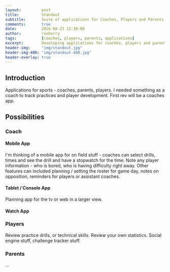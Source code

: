 ```yaml
---
layout:         post
title:          Standout
subtitle:       Suite of applications for Coaches, Players and Parents
comments:       true
date:           2016-08-23 12:30:00
author:         roxberry
tags:           [coaches, players, parents, applications]
excerpt:        Developing applications for coaches, players and parents to help track progress and improve game play.
header-img:     "img/standout.jpg"
header-img-400: "img/standout-400.jpg"
header-overlay: true
---
```

## Introduction
Applications for sports - coaches, parents, players.  I needed something as a coach to track practices and player development.  First rev will be a coaches app.
## Possibilities
### Coach
#### Mobile App
I'm thinking of a mobile app for on field stuff - coaches can select drills, times and see the drill and have a stopwatch for the time.  Note any player information - who is bored, who is having difficulty right away.  Other features can included planning / setting the roster for game day, notes on opposition, reminders for players or assistant coaches.
#### Tablet / Console App
Planning app for the tv or web in a larger view.
#### Watch App

### Players
Review practice drills, or technical skills.  Review your own statistics.  Social engine stuff, challenge tracker stuff.
### Parents
...